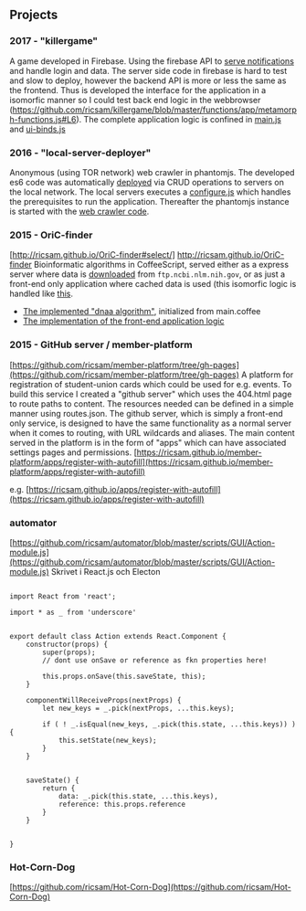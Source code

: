 ## Projects

### 2017 - "killergame"
A game developed in Firebase. Using the firebase API to [serve notifications](https://github.com/ricsam/killergame/blob/master/functions/firebase-messaging-sw.js) and handle login and data. The server side code in firebase is hard to test and slow to deploy, however the backend API is more or less the same as the frontend. Thus is developed the interface for the application in a isomorfic manner so I could test back end logic in the webbrowser (https://github.com/ricsam/killergame/blob/master/functions/app/metamorph-functions.js#L6). The complete application logic is confined in [main.js](https://github.com/ricsam/killergame/blob/master/functions/app/main.js) and [ui-binds.js](https://github.com/ricsam/killergame/blob/master/functions/app/ui-binds.js)

### 2016 - "local-server-deployer"
Anonymous (using TOR network) web crawler in phantomjs. The developed es6 code was automatically [deployed](https://github.com/ricsam/local-server-deployer/blob/master/deployer.js) via CRUD operations to servers on the local network. The local servers executes a [configure.js](https://github.com/ricsam/local-server-deployer/blob/master/local/configure.js) which handles the prerequisites to run the application. Thereafter the phantomjs instance is started with the [web crawler code](https://github.com/ricsam/local-server-deployer/blob/master/local/scripts/crawler.js).

### 2015 - OriC-finder
[http://ricsam.github.io/OriC-finder#select/] http://ricsam.github.io/OriC-finder
Bioinformatic algorithms in CoffeeScript, served either as a express server where data is [downloaded](https://github.com/ricsam/OriC-finder/blob/v2.0/modules/genome-download.coffee) from `ftp.ncbi.nlm.nih.gov`, or as just a front-end only application where cached data is used (this isomorfic logic is handled like [this](https://github.com/ricsam/OriC-finder/blob/3088e3d168cb9454edbec257437cc32dcd844ad1/public/server_/GenBank.coffee#L84).

- [The implemented "dnaa algorithm"](https://github.com/ricsam/OriC-finder/tree/v2.0/public/pages_/dnaa), initialized from main.coffee
- [The implementation of the front-end application logic](https://github.com/ricsam/OriC-finder/tree/v2.0/public/server_)


### 2015 - GitHub server / member-platform
[https://github.com/ricsam/member-platform/tree/gh-pages](https://github.com/ricsam/member-platform/tree/gh-pages)
A platform for registration of student-union cards which could be used for e.g. events. To build this service I created a "github server" which uses the 404.html page to route paths to content. The resources needed can be defined in a simple manner using routes.json. The github server, which is simply a front-end only service, is designed to have the same functionality as a normal server when it comes to routing, with URL wildcards and aliases. The main content served in the platform is in the form of "apps" which can have associated settings pages and permissions. 
[https://ricsam.github.io/member-platform/apps/register-with-autofill](https://ricsam.github.io/member-platform/apps/register-with-autofill)

e.g. [https://ricsam.github.io/apps/register-with-autofill](https://ricsam.github.io/apps/register-with-autofill)

### automator
[https://github.com/ricsam/automator/blob/master/scripts/GUI/Action-module.js](https://github.com/ricsam/automator/blob/master/scripts/GUI/Action-module.js) Skrivet i React.js och Electon
```JSX

import React from 'react';

import * as _ from 'underscore'


export default class Action extends React.Component {
	constructor(props) {
		super(props);
		// dont use onSave or reference as fkn properties here!

		this.props.onSave(this.saveState, this);
	}

	componentWillReceiveProps(nextProps) {
		let new_keys = _.pick(nextProps, ...this.keys);

		if ( ! _.isEqual(new_keys, _.pick(this.state, ...this.keys)) ) {
			this.setState(new_keys);
		}
	}


	saveState() {
		return {
			data: _.pick(this.state, ...this.keys),
			reference: this.props.reference
		}
	}


}

```


### Hot-Corn-Dog
[https://github.com/ricsam/Hot-Corn-Dog](https://github.com/ricsam/Hot-Corn-Dog)
